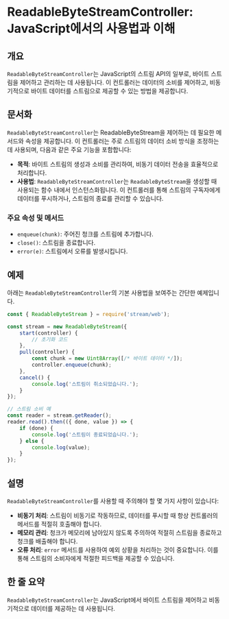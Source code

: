 <!--
Meta Description: # ReadableByteStreamController: JavaScript에서의 사용법과 이해 ## 개요 `ReadableByteStreamController`는 JavaScript의 스트림 API의 일부로, 바이트 스트림을 제어하고 관리하는 데 사용됩니다. 이 컨트...
Meta Keywords: readablebytestreamcontroller, 바이트, 스트림의, 스트림을, 데이터를
-->

# ReadableByteStreamController: JavaScript에서의 사용법과 이해

## 개요
`ReadableByteStreamController`는 JavaScript의 스트림 API의 일부로, 바이트 스트림을 제어하고 관리하는 데 사용됩니다. 이 컨트롤러는 데이터의 소비를 제어하고, 비동기적으로 바이트 데이터를 스트림으로 제공할 수 있는 방법을 제공합니다.

## 문서화
`ReadableByteStreamController`는 ReadableByteStream을 제어하는 데 필요한 메서드와 속성을 제공합니다. 이 컨트롤러는 주로 스트림의 데이터 소비 방식을 조정하는 데 사용되며, 다음과 같은 주요 기능을 포함합니다:

- **목적**: 바이트 스트림의 생성과 소비를 관리하여, 비동기 데이터 전송을 효율적으로 처리합니다.
- **사용법**: `ReadableByteStreamController`는 `ReadableByteStream`을 생성할 때 사용되는 함수 내에서 인스턴스화됩니다. 이 컨트롤러를 통해 스트림의 구독자에게 데이터를 푸시하거나, 스트림의 종료를 관리할 수 있습니다.

### 주요 속성 및 메서드
- `enqueue(chunk)`: 주어진 청크를 스트림에 추가합니다.
- `close()`: 스트림을 종료합니다.
- `error(e)`: 스트림에서 오류를 발생시킵니다.

## 예제
아래는 `ReadableByteStreamController`의 기본 사용법을 보여주는 간단한 예제입니다.

```javascript
const { ReadableByteStream } = require('stream/web');

const stream = new ReadableByteStream({
    start(controller) {
        // 초기화 코드
    },
    pull(controller) {
        const chunk = new Uint8Array([/* 바이트 데이터 */]);
        controller.enqueue(chunk);
    },
    cancel() {
        console.log('스트림이 취소되었습니다.');
    }
});

// 스트림 소비 예
const reader = stream.getReader();
reader.read().then(({ done, value }) => {
    if (done) {
        console.log('스트림이 종료되었습니다.');
    } else {
        console.log(value);
    }
});
```

## 설명
`ReadableByteStreamController`를 사용할 때 주의해야 할 몇 가지 사항이 있습니다:
- **비동기 처리**: 스트림이 비동기로 작동하므로, 데이터를 푸시할 때 항상 컨트롤러의 메서드를 적절히 호출해야 합니다.
- **메모리 관리**: 청크가 메모리에 남아있지 않도록 주의하여 적절히 스트림을 종료하고 청크를 배출해야 합니다.
- **오류 처리**: `error` 메서드를 사용하여 예외 상황을 처리하는 것이 중요합니다. 이를 통해 스트림의 소비자에게 적절한 피드백을 제공할 수 있습니다.

## 한 줄 요약
`ReadableByteStreamController`는 JavaScript에서 바이트 스트림을 제어하고 비동기적으로 데이터를 제공하는 데 사용됩니다.